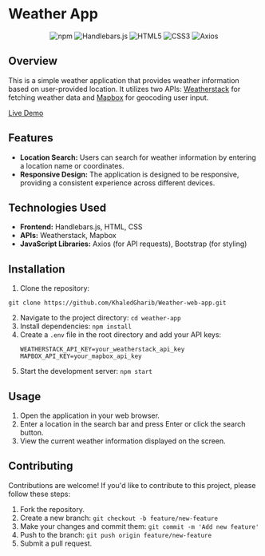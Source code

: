 
# Weather App

<p align="center">
    <img src="https://img.shields.io/badge/npm-CB3837?logo=npm"
         alt="npm">
    <img src="https://img.shields.io/badge/Handlebars.js-v4.7.7-FCAA33"
      alt="Handlebars.js">
    <img src="https://img.shields.io/badge/HTML5-E34F26?logo=html5&logoColor=white"
      alt="HTML5">
    <img src="https://img.shields.io/badge/CSS3-1572B6?logo=css3&logoColor=white"
      alt="CSS3">
    <img src="https://img.shields.io/badge/Axios-5.1.1-007ACC?logo=axios&logoColor=white"
      alt="Axios">
</p>

## Overview

This is a simple weather application that provides weather information based on user-provided location. It utilizes two APIs: [Weatherstack](http://api.weatherstack.com) for fetching weather data and [Mapbox](https://api.mapbox.com/geocoding/v5/mapbox.places) for geocoding user input.

[Live Demo](https://weather-bvqj.onrender.com/)


## Features

- **Location Search:** Users can search for weather information by entering a location name or coordinates.
- **Responsive Design:** The application is designed to be responsive, providing a consistent experience across different devices.

## Technologies Used

- **Frontend:** Handlebars.js, HTML, CSS
- **APIs:** Weatherstack, Mapbox
- **JavaScript Libraries:** Axios (for API requests), Bootstrap (for styling)

## Installation
1. Clone the repository:
```
git clone https://github.com/KhaledGharib/Weather-web-app.git
```
2. Navigate to the project directory: 
`cd weather-app`
3. Install dependencies: `npm install`
4. Create a `.env` file in the root directory and add your API keys:
    ```
    WEATHERSTACK_API_KEY=your_weatherstack_api_key
    MAPBOX_API_KEY=your_mapbox_api_key
    ```
5. Start the development server: `npm start`

## Usage

1. Open the application in your web browser.
2. Enter a location in the search bar and press Enter or click the search button.
3. View the current weather information displayed on the screen.

## Contributing

Contributions are welcome! If you'd like to contribute to this project, please follow these steps:

1. Fork the repository.
2. Create a new branch: `git checkout -b feature/new-feature`
3. Make your changes and commit them: `git commit -m 'Add new feature'`
4. Push to the branch: `git push origin feature/new-feature`
5. Submit a pull request.

